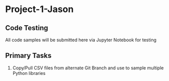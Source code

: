 # Project-1-Jason
## Code Testing

All code samples will be submitted here via Jupyter Notebook for testing

## Primary Tasks

1. Copy/Pull CSV files from alternate Git Branch and use to sample multiple Python libraries

